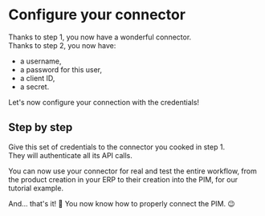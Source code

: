 # Configure your connector

Thanks to step 1, you now have a wonderful connector.  
Thanks to step 2, you now have:
- a username,
- a password for this user,
- a client ID,
- a secret.

Let's now configure your connection with the credentials!

## Step by step
Give this set of credentials to the connector you cooked in step 1.  
They will authenticate all its API calls.

You can now use your connector for real and test the entire workflow, from the product creation in your ERP to their creation into the PIM, for our tutorial example.

And... that's it! :tada: You now know how to properly connect the PIM. :wink:
